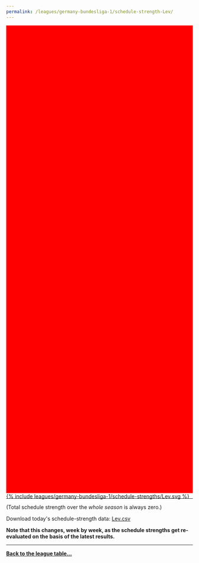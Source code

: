 ```yaml
---
permalink: /leagues/germany-bundesliga-1/schedule-strength-Lev/
---
```


<style>
.svg-wrap {
    background-color:red;
    height:0;
    padding-top:250%; /* 350px/550px */
    position: relative;
}

svg {
    background-color: white;
    height: 100%;
    display:block;
    width: 100%;
    position: absolute;
    top:0;
    left:0;
}
</style>


<div class="svg-wrap">
{% include leagues/germany-bundesliga-1/schedule-strengths/Lev.svg %}
</div>

-----

(Total schedule strength over the *whole season* is always zero.)


Download today's schedule-strength data: [Lev.csv](/assets/leagues/germany-bundesliga-1/2020/schedule-strengths/Lev.csv)

**Note that this changes, week by week, as the schedule strengths get re-evaluated on the
basis of the latest results.**

-----

[**Back to the league table...**](/leagues/germany-bundesliga-1)


